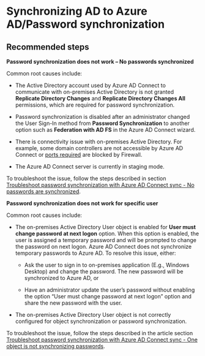 <properties
    pageTitle="Synchronizing AD to Azure AD/Password synchronization"
    description="Synchronizing AD to Azure AD/Password synchronization"
    service="microsoft.activedirectory"
    resource="activedirectory"
    authors="cychua"
    displayOrder=""
    selfHelpType="generic"
    supportTopicIds="32142240"
    resourceTags=""
    productPesIds="14785,16578"
    cloudEnvironments="public"
    	articleId="a2c07ff1-f903-4199-9f92-8cad5067a668"
	ownershipId="AzureIdentity_B2B"
/>

# Synchronizing AD to Azure AD/Password synchronization

## **Recommended steps**

**Password synchronization does not work – No passwords synchronized**

Common root causes include:

  * The Active Directory account used by Azure AD Connect to communicate with on-premises Active Directory is not granted **Replicate Directory Changes** and **Replicate Directory Changes All** permissions, which are required for password synchronization.

  * Password synchronization is disabled after an administrator changed the User Sign-In method from **Password Synchronization** to another option such as **Federation with AD FS** in the Azure AD Connect wizard.

  * There is connectivity issue with on-premises Active Directory. For example, some domain controllers are not accessible by Azure AD Connect or [ports required](https://docs.microsoft.com/azure/active-directory/connect/active-directory-aadconnect-ports#table-1---azure-ad-connect-and-on-premises-ad) are blocked by Firewall.

  * The Azure AD Connect server is currently in staging mode.

To troubleshoot the issue, follow the steps described in section [Troubleshoot password synchronization with Azure AD Connect sync - No passwords are synchronized](https://docs.microsoft.com/azure/active-directory/hybrid/tshoot-connect-password-hash-synchronization#no-passwords-are-synchronized-troubleshoot-by-using-the-troubleshooting-task).

**Password synchronization does not work for specific user**

Common root causes include:

  * The on-premises Active Directory User object is enabled for **User must change password at next logon** option. When this option is enabled, the user is assigned a temporary password and will be prompted to change the password on next logon. Azure AD Connect does not synchronize temporary passwords to Azure AD. To resolve this issue, either:

    * Ask the user to sign in to on-premises application (E.g., Windows Desktop) and change the password. The new password will be synchronized to Azure AD, or

    * Have an administrator update the user’s password without enabling the option “User must change password at next logon” option and share the new password with the user.

  * The on-premises Active Directory User object is not correctly configured for object synchronization or password synchronization.

To troubleshoot the issue, follow the steps described in the article section [Troubleshoot password synchronization with Azure AD Connect sync - One object is not synchronizing passwords](https://docs.microsoft.com/azure/active-directory/hybrid/tshoot-connect-password-hash-synchronization#one-object-is-not-synchronizing-passwords-troubleshoot-by-using-the-troubleshooting-task).
